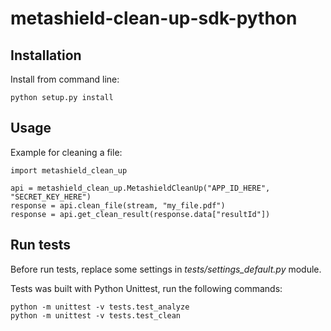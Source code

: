 # metashield-clean-up-sdk-python #

## Installation ##

Install from command line:

    python setup.py install

## Usage ##

Example for cleaning a file:

    import metashield_clean_up

    api = metashield_clean_up.MetashieldCleanUp("APP_ID_HERE", "SECRET_KEY_HERE")
    response = api.clean_file(stream, "my_file.pdf")
    response = api.get_clean_result(response.data["resultId"])


## Run tests ##

Before run tests, replace some settings in *tests/settings_default.py* module.

Tests was built with Python Unittest, run the following commands:

    python -m unittest -v tests.test_analyze
    python -m unittest -v tests.test_clean
